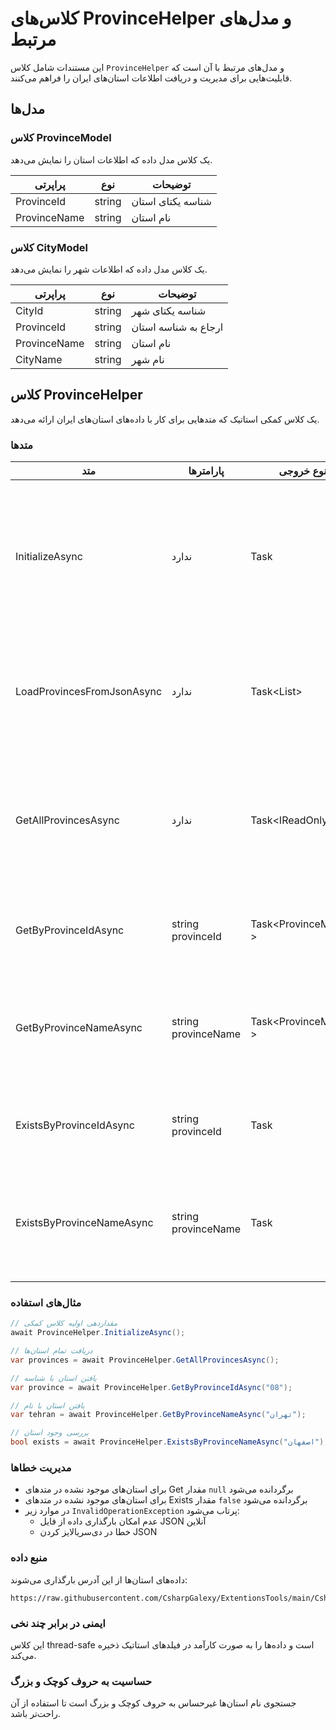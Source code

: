 # کلاس‌های ProvinceHelper و مدل‌های مرتبط

این مستندات شامل کلاس `ProvinceHelper` و مدل‌های مرتبط با آن است که قابلیت‌هایی برای مدیریت و دریافت اطلاعات استان‌های ایران را فراهم می‌کنند.

## مدل‌ها

### کلاس ProvinceModel

یک کلاس مدل داده که اطلاعات استان را نمایش می‌دهد.

| پراپرتی | نوع | توضیحات |
|---------|-----|----------|
| ProvinceId | string | شناسه یکتای استان |
| ProvinceName | string | نام استان |

### کلاس CityModel

یک کلاس مدل داده که اطلاعات شهر را نمایش می‌دهد.

| پراپرتی | نوع | توضیحات |
|---------|-----|----------|
| CityId | string | شناسه یکتای شهر |
| ProvinceId | string | ارجاع به شناسه استان |
| ProvinceName | string | نام استان |
| CityName | string | نام شهر |

## کلاس ProvinceHelper

یک کلاس کمکی استاتیک که متدهایی برای کار با داده‌های استان‌های ایران ارائه می‌دهد.

### متدها

| متد | پارامترها | نوع خروجی | توضیحات |
|-----|-----------|------------|----------|
| InitializeAsync | ندارد | Task | داده‌های استان‌ها را مقداردهی اولیه و ذخیره می‌کند. داده‌ها فقط یک بار بارگذاری شده و برای درخواست‌های بعدی مجدداً استفاده می‌شوند. |
| LoadProvincesFromJsonAsync | ندارد | Task<List<ProvinceModel>> | استان‌ها را از یک فایل JSON آنلاین بارگذاری می‌کند. یک لیست از مدل‌های استان برمی‌گرداند. |
| GetAllProvincesAsync | ندارد | Task<IReadOnlyList<ProvinceModel>> | لیست فقط-خواندنی از تمام استان‌ها را برمی‌گرداند. اگر داده‌ها قبلاً بارگذاری نشده باشند، آنها را مقداردهی اولیه می‌کند. |
| GetByProvinceIdAsync | string provinceId | Task<ProvinceModel?> | استان را با شناسه آن دریافت می‌کند. اگر پیدا نشود null برمی‌گرداند. |
| GetByProvinceNameAsync | string provinceName | Task<ProvinceModel?> | استان را با نام آن دریافت می‌کند (غیرحساس به حروف کوچک و بزرگ). اگر پیدا نشود null برمی‌گرداند. |
| ExistsByProvinceIdAsync | string provinceId | Task<bool> | بررسی می‌کند که آیا استانی با شناسه مشخص وجود دارد. |
| ExistsByProvinceNameAsync | string provinceName | Task<bool> | بررسی می‌کند که آیا استانی با نام مشخص وجود دارد (غیرحساس به حروف کوچک و بزرگ). |

### مثال‌های استفاده

```csharp
// مقداردهی اولیه کلاس کمکی
await ProvinceHelper.InitializeAsync();

// دریافت تمام استان‌ها
var provinces = await ProvinceHelper.GetAllProvincesAsync();

// یافتن استان با شناسه
var province = await ProvinceHelper.GetByProvinceIdAsync("08");

// یافتن استان با نام
var tehran = await ProvinceHelper.GetByProvinceNameAsync("تهران");

// بررسی وجود استان
bool exists = await ProvinceHelper.ExistsByProvinceNameAsync("اصفهان");
```

### مدیریت خطاها

- برای استان‌های موجود نشده در متدهای Get مقدار `null` برگردانده می‌شود
- برای استان‌های موجود نشده در متدهای Exists مقدار `false` برگردانده می‌شود
- در موارد زیر `InvalidOperationException` پرتاب می‌شود:
  - عدم امکان بارگذاری داده از فایل JSON آنلاین
  - خطا در دی‌سریالایز کردن JSON

### منبع داده

داده‌های استان‌ها از این آدرس بارگذاری می‌شوند:
```
https://raw.githubusercontent.com/CsharpGalexy/ExtentionsTools/main/CsharpGalexy.LibraryExtention.Data/Iran/Provinces/provinces.json
```

### ایمنی در برابر چند نخی

این کلاس thread-safe است و داده‌ها را به صورت کارآمد در فیلدهای استاتیک ذخیره می‌کند.

### حساسیت به حروف کوچک و بزرگ

جستجوی نام استان‌ها غیرحساس به حروف کوچک و بزرگ است تا استفاده از آن راحت‌تر باشد.